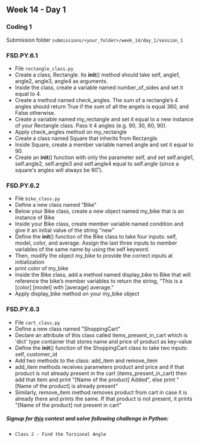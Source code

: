## Week 14 - Day 1

### Coding 1

Submission folder `submissions/<your_folder>/week_14/day_1/session_1`

### FSD.PY.6.1

- File `rectangle_class.py`
- Create a class, Rectangle. Its __init__() method should take self, angle1, angle2, angle3, angle4 as arguments.
- Inside the class, create a variable named number_of_sides and set it equal to 4.
- Create a method named check_angles. The sum of a rectangle’s 4 angles should return True if the sum of all the angels is equal 360, and False otherwise.
- Create a variable named my_rectangle and set it equal to a new instance of your Rectangle class. Pass it 4 angles  (e.g. 90, 30, 60, 90).
- Apply check_angles method on my_rectangle
- Create a class named Square that inherits from Rectangle.
- Inside Square, create a member variable named angle and set it equal to 90.
- Create an __init__() function with only the parameter self, and set self.angle1, self.angle2, self.angle3 and self.angle4 equal to self.angle (since a square's angles will always be 90˚).


### FSD.PY.6.2

- File `bike_class.py`
- Define a new class named “Bike”
- Below your Bike class, create a new object named my_bike that is an instance of Bike
- Inside your Bike class, create member variable named condition and give it an initial value of the string "new"
- Define the __init__() function of the Bike class to take four inputs: self, model, color, and average. Assign the last three inputs to member variables of the same name by using the self keyword.
- Then, modify the object my_bike to provide the correct inputs at initialization
- print color of my_bike
- Inside the Bike class, add a method named display_bike to Bike that will reference the bike’s member variables to return the string, "This is a [color] [model] with [average] average."
- Apply display_bike method on your my_bike object


### FSD.PY.6.3

- File `cart_class.py`
- Define a new class named "ShoppingCart"
- Declare an attribute of this class called items_present_in_cart which is 'dict' type container that stores name and price of product as key-value
- Define the __init__() function of the ShoppingCart class to take two inputs: self, customer_id
- Add two methods to the class: add_item and remove_item
- add_item methods receives parameters product and price and if that product is not already present in the cart (items_present_in_cart) then add that item and print "[Name of the product] Added", else print "[Name of the product] is already present"
- Similarly, remove_item method removes product from cart in case it is already there and prints the same. If that product is not present, it prints "[Name of the product] not present in cart"


##### Signup for [this](https://www.hackerrank.com/masai-python-practice) contest and solve following challenge in Python:

* ```Class 2 - Find the Torsional Angle```
